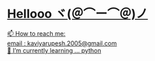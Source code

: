 # <u>Hellooo ヾ(＠⌒ー⌒＠)ノ<u> <br>
📫 How to reach me: <br>
email : kaviyarupesh.2005@gmail.com <br>
🌱 I’m currently learning ... python
